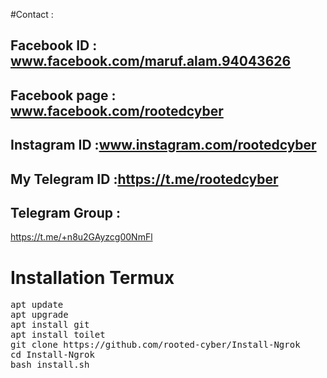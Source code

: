 #Contact :

 

 ## Facebook ID : www.facebook.com/maruf.alam.94043626

 

 ## Facebook page : www.facebook.com/rootedcyber

 

 ## Instagram ID :www.instagram.com/rootedcyber

 ## My Telegram ID :https://t.me/rootedcyber

 

 ## Telegram Group :
 https://t.me/+n8u2GAyzcg00NmFl

 


# Installation Termux


<pre>
apt update
apt upgrade
apt install git
apt install toilet
git clone https://github.com/rooted-cyber/Install-Ngrok
cd Install-Ngrok
bash install.sh
</pre>
